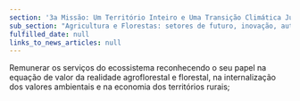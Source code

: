 ```yaml
---
section: '3a Missão: Um Território Inteiro e Uma Transição Climática Justa'
sub_section: "Agricultura e Florestas: setores de futuro, inovação, autonomia e investimento"
fulfilled_date: null
links_to_news_articles: null
---
```


Remunerar os serviços do ecossistema reconhecendo o seu papel na equação de valor da realidade agroflorestal e florestal, na internalização dos valores ambientais e na economia dos territórios rurais;
